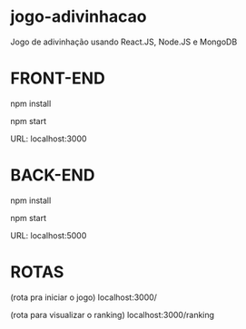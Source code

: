 # jogo-adivinhacao
Jogo de adivinhação usando React.JS, Node.JS e MongoDB

# FRONT-END
npm install

npm start

URL: localhost:3000

# BACK-END
npm install

npm start

URL: localhost:5000

# ROTAS

(rota pra iniciar o jogo)
localhost:3000/

(rota para visualizar o ranking)
localhost:3000/ranking


